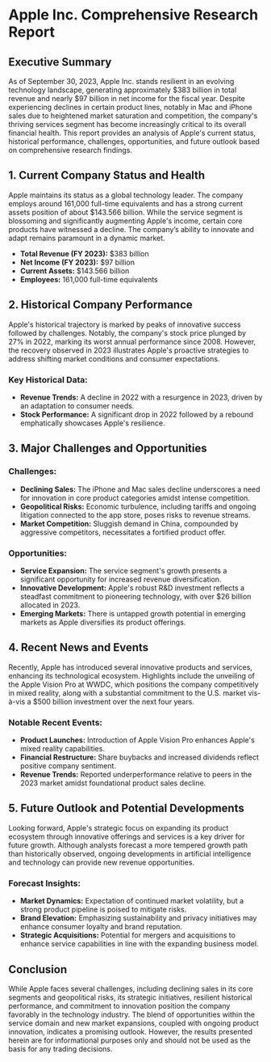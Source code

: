 # Apple Inc. Comprehensive Research Report 

## Executive Summary

As of September 30, 2023, Apple Inc. stands resilient in an evolving technology landscape, generating approximately $383 billion in total revenue and nearly $97 billion in net income for the fiscal year. Despite experiencing declines in certain product lines, notably in Mac and iPhone sales due to heightened market saturation and competition, the company's thriving services segment has become increasingly critical to its overall financial health. This report provides an analysis of Apple's current status, historical performance, challenges, opportunities, and future outlook based on comprehensive research findings.

## 1. Current Company Status and Health

Apple maintains its status as a global technology leader. The company employs around 161,000 full-time equivalents and has a strong current assets position of about $143.566 billion. While the service segment is blossoming and significantly augmenting Apple's income, certain core products have witnessed a decline. The company’s ability to innovate and adapt remains paramount in a dynamic market.

- **Total Revenue (FY 2023):** $383 billion
- **Net Income (FY 2023):** $97 billion
- **Current Assets:** $143.566 billion
- **Employees:** 161,000 full-time equivalents

## 2. Historical Company Performance

Apple's historical trajectory is marked by peaks of innovative success followed by challenges. Notably, the company's stock price plunged by 27% in 2022, marking its worst annual performance since 2008. However, the recovery observed in 2023 illustrates Apple's proactive strategies to address shifting market conditions and consumer expectations.

### Key Historical Data:
- **Revenue Trends:** A decline in 2022 with a resurgence in 2023, driven by an adaptation to consumer needs.
- **Stock Performance:** A significant drop in 2022 followed by a rebound emphatically showcases Apple's resilience.

## 3. Major Challenges and Opportunities

### Challenges:
- **Declining Sales:** The iPhone and Mac sales decline underscores a need for innovation in core product categories amidst intense competition.
- **Geopolitical Risks:** Economic turbulence, including tariffs and ongoing litigation connected to the app store, poses risks to revenue streams.
- **Market Competition:** Sluggish demand in China, compounded by aggressive competitors, necessitates a fortified product offer.

### Opportunities:
- **Service Expansion:** The service segment's growth presents a significant opportunity for increased revenue diversification.
- **Innovative Development:** Apple's robust R&D investment reflects a steadfast commitment to pioneering technology, with over $26 billion allocated in 2023.
- **Emerging Markets:** There is untapped growth potential in emerging markets as Apple diversifies its product offerings.

## 4. Recent News and Events

Recently, Apple has introduced several innovative products and services, enhancing its technological ecosystem. Highlights include the unveiling of the Apple Vision Pro at WWDC, which positions the company competitively in mixed reality, along with a substantial commitment to the U.S. market vis-à-vis a $500 billion investment over the next four years.

### Notable Recent Events:
- **Product Launches:** Introduction of Apple Vision Pro enhances Apple's mixed reality capabilities.
- **Financial Restructure:** Share buybacks and increased dividends reflect positive company sentiment.
- **Revenue Trends:** Reported underperformance relative to peers in the 2023 market amidst foundational product sales decline.

## 5. Future Outlook and Potential Developments

Looking forward, Apple's strategic focus on expanding its product ecosystem through innovative offerings and services is a key driver for future growth. Although analysts forecast a more tempered growth path than historically observed, ongoing developments in artificial intelligence and technology can provide new revenue opportunities.

### Forecast Insights:
- **Market Dynamics:** Expectation of continued market volatility, but a strong product pipeline is poised to mitigate risks.
- **Brand Elevation:** Emphasizing sustainability and privacy initiatives may enhance consumer loyalty and brand reputation.
- **Strategic Acquisitions:** Potential for mergers and acquisitions to enhance service capabilities in line with the expanding business model.

## Conclusion

While Apple faces several challenges, including declining sales in its core segments and geopolitical risks, its strategic initiatives, resilient historical performance, and commitment to innovation position the company favorably in the technology industry. The blend of opportunities within the service domain and new market expansions, coupled with ongoing product innovation, indicates a promising outlook. However, the results presented herein are for informational purposes only and should not be used as the basis for any trading decisions.